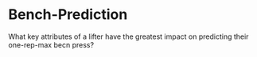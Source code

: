 # Bench-Prediction

What key attributes of a lifter have the greatest impact on predicting their one-rep-max becn press?

